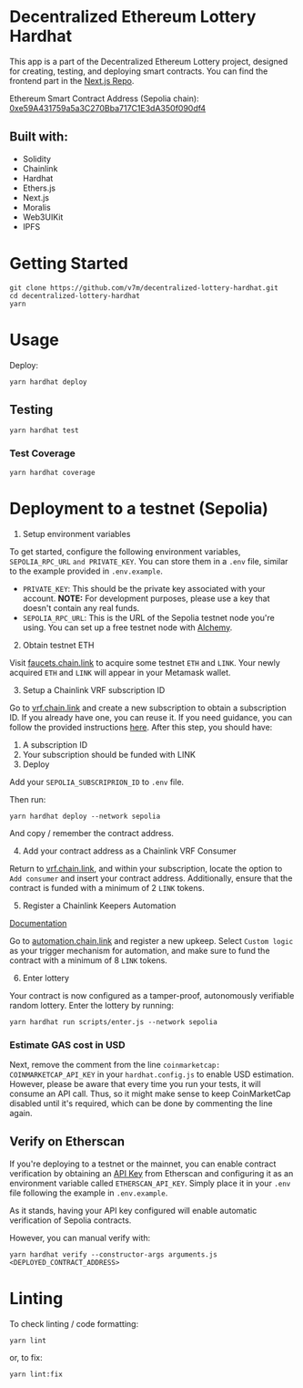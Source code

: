 # Decentralized Ethereum Lottery Hardhat

This app is a part of the Decentralized Ethereum Lottery project, designed for creating, testing, and deploying smart contracts. You can find the frontend part in the [Next.js Repo](https://github.com/v7m/decentralized-lottery-nextjs).

Ethereum Smart Contract Address (Sepolia chain): [0xe59A431759a5a3C270Bba717C1E3dA350f090df4](https://sepolia.etherscan.io/address/0xe59A431759a5a3C270Bba717C1E3dA350f090df4)

## Built with:
- Solidity
- Chainlink
- Hardhat
- Ethers.js
- Next.js
- Moralis
- Web3UIKit
- IPFS

# Getting Started

```
git clone https://github.com/v7m/decentralized-lottery-hardhat.git
cd decentralized-lottery-hardhat
yarn
```

# Usage

Deploy:

```
yarn hardhat deploy
```

## Testing

```
yarn hardhat test
```

### Test Coverage

```
yarn hardhat coverage
```

# Deployment to a testnet (Sepolia)

1. Setup environment variables

To get started, configure the following environment variables, `SEPOLIA_RPC_URL` `and PRIVATE_KEY`. You can store them in a `.env` file, similar to the example provided in `.env.example`.

- `PRIVATE_KEY`: This should be the private key associated with your account. **NOTE:** For development purposes, please use a key that doesn't contain any real funds.
- `SEPOLIA_RPC_URL`: This is the URL of the Sepolia testnet node you're using. You can set up a free testnet node with [Alchemy](https://alchemy.com/?a=673c802981).

2. Obtain testnet ETH

Visit [faucets.chain.link](https://faucets.chain.link/) to acquire some testnet `ETH` and `LINK`. Your newly acquired `ETH` and `LINK` will appear in your Metamask wallet.

3. Setup a Chainlink VRF subscription ID

Go to [vrf.chain.link](https://vrf.chain.link/) and create a new subscription to obtain a subscription ID. If you already have one, you can reuse it. If you need guidance, you can follow the provided instructions [here](https://docs.chain.link/vrf/v2/subscription/examples/get-a-random-number). After this step, you should have:

1. A subscription ID
2. Your subscription should be funded with LINK
3. Deploy

Add your `SEPOLIA_SUBSCRIPRION_ID` to `.env` file.

Then run:
```
yarn hardhat deploy --network sepolia
```

And copy / remember the contract address.

4. Add your contract address as a Chainlink VRF Consumer

Return to [vrf.chain.link](https://vrf.chain.link), and within your subscription, locate the option to `Add consumer` and insert your contract address. Additionally, ensure that the contract is funded with a minimum of 2 `LINK` tokens.

5. Register a Chainlink Keepers Automation

[Documentation](https://docs.chain.link/chainlink-automation/guides/compatible-contracts)

Go to [automation.chain.link](https://automation.chain.link/new) and register a new upkeep. Select `Custom logic` as your trigger mechanism for automation, and make sure to fund the contract with a minimum of 8 `LINK` tokens.

6. Enter lottery

Your contract is now configured as a tamper-proof, autonomously verifiable random lottery. Enter the lottery by running:

```
yarn hardhat run scripts/enter.js --network sepolia
```

### Estimate GAS cost in USD

Next, remove the comment from the line `coinmarketcap: COINMARKETCAP_API_KEY` in your `hardhat.config.js` to enable USD estimation. However, please be aware that every time you run your tests, it will consume an API call. Thus, so it might make sense to keep CoinMarketCap disabled until it's required, which can be done by commenting the line again.

## Verify on Etherscan

If you're deploying to a testnet or the mainnet, you can enable contract verification by obtaining an [API Key](https://etherscan.io/myapikey) from Etherscan and configuring it as an environment variable called `ETHERSCAN_API_KEY`. Simply place it in your `.env` file following the example in `.env.example`.

As it stands, having your API key configured will enable automatic verification of Sepolia contracts.

However, you can manual verify with:

```
yarn hardhat verify --constructor-args arguments.js <DEPLOYED_CONTRACT_ADDRESS>
```

# Linting

To check linting / code formatting:
```
yarn lint
```
or, to fix:
```
yarn lint:fix
```
